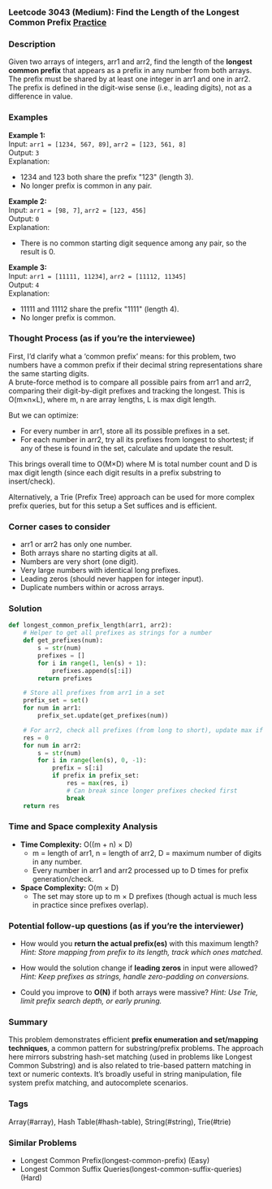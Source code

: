 ### Leetcode 3043 (Medium): Find the Length of the Longest Common Prefix [Practice](https://leetcode.com/problems/find-the-length-of-the-longest-common-prefix)

### Description  
Given two arrays of integers, arr1 and arr2, find the length of the **longest common prefix** that appears as a prefix in any number from both arrays. The prefix must be shared by at least one integer in arr1 and one in arr2. The prefix is defined in the digit-wise sense (i.e., leading digits), not as a difference in value.

### Examples  

**Example 1:**  
Input: `arr1 = [1234, 567, 89]`, `arr2 = [123, 561, 8]`  
Output: `3`  
Explanation:  
- 1234 and 123 both share the prefix "123" (length 3).  
- No longer prefix is common in any pair.

**Example 2:**  
Input: `arr1 = [98, 7]`, `arr2 = [123, 456]`  
Output: `0`  
Explanation:  
- There is no common starting digit sequence among any pair, so the result is 0.

**Example 3:**  
Input: `arr1 = [11111, 11234]`, `arr2 = [11112, 11345]`  
Output: `4`  
Explanation:  
- 11111 and 11112 share the prefix "1111" (length 4).  
- No longer prefix is common.

### Thought Process (as if you’re the interviewee)  
First, I’d clarify what a ‘common prefix’ means: for this problem, two numbers have a common prefix if their decimal string representations share the same starting digits.  
A brute-force method is to compare all possible pairs from arr1 and arr2, comparing their digit-by-digit prefixes and tracking the longest. This is O(m×n×L), where m, n are array lengths, L is max digit length.

But we can optimize:
- For every number in arr1, store all its possible prefixes in a set.
- For each number in arr2, try all its prefixes from longest to shortest; if any of these is found in the set, calculate and update the result.

This brings overall time to O(M×D) where M is total number count and D is max digit length (since each digit results in a prefix substring to insert/check).

Alternatively, a Trie (Prefix Tree) approach can be used for more complex prefix queries, but for this setup a Set suffices and is efficient.

### Corner cases to consider  
- arr1 or arr2 has only one number.
- Both arrays share no starting digits at all.
- Numbers are very short (one digit).
- Very large numbers with identical long prefixes.
- Leading zeros (should never happen for integer input).
- Duplicate numbers within or across arrays.

### Solution

```python
def longest_common_prefix_length(arr1, arr2):
    # Helper to get all prefixes as strings for a number
    def get_prefixes(num):
        s = str(num)
        prefixes = []
        for i in range(1, len(s) + 1):
            prefixes.append(s[:i])
        return prefixes

    # Store all prefixes from arr1 in a set
    prefix_set = set()
    for num in arr1:
        prefix_set.update(get_prefixes(num))

    # For arr2, check all prefixes (from long to short), update max if matched
    res = 0
    for num in arr2:
        s = str(num)
        for i in range(len(s), 0, -1):
            prefix = s[:i]
            if prefix in prefix_set:
                res = max(res, i)
                # Can break since longer prefixes checked first
                break
    return res
```

### Time and Space complexity Analysis  

- **Time Complexity:** O((m + n) × D)
  - m = length of arr1, n = length of arr2, D = maximum number of digits in any number.
  - Every number in arr1 and arr2 processed up to D times for prefix generation/check.
- **Space Complexity:** O(m × D)
  - The set may store up to m × D prefixes (though actual is much less in practice since prefixes overlap).

### Potential follow-up questions (as if you’re the interviewer)  

- How would you **return the actual prefix(es)** with this maximum length?
  *Hint: Store mapping from prefix to its length, track which ones matched.*

- How would the solution change if **leading zeros** in input were allowed?
  *Hint: Keep prefixes as strings, handle zero-padding on conversions.*

- Could you improve to **O(N)** if both arrays were massive?
  *Hint: Use Trie, limit prefix search depth, or early pruning.*

### Summary
This problem demonstrates efficient **prefix enumeration and set/mapping techniques**, a common pattern for substring/prefix problems. The approach here mirrors substring hash-set matching (used in problems like Longest Common Substring) and is also related to trie-based pattern matching in text or numeric contexts. It’s broadly useful in string manipulation, file system prefix matching, and autocomplete scenarios.

### Tags
Array(#array), Hash Table(#hash-table), String(#string), Trie(#trie)

### Similar Problems
- Longest Common Prefix(longest-common-prefix) (Easy)
- Longest Common Suffix Queries(longest-common-suffix-queries) (Hard)